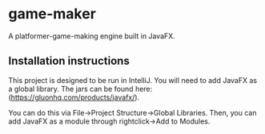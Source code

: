 # game-maker
A platformer-game-making engine built in JavaFX.

## Installation instructions
This project is designed to be run in IntelliJ. You will need to add JavaFX as a global library. The jars can be found here: (https://gluonhq.com/products/javafx/).

You can do this via File->Project Structure->Global Libraries. Then, you can add JavaFX as a module through rightclick->Add to Modules.
